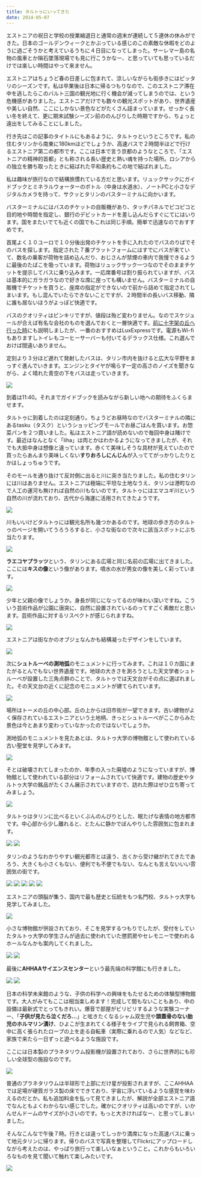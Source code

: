 ```yaml
---
title: タルトゥにいってきた
date: 2014-05-07
---
```


エストニアの祝日と学校の授業縮退日と通常の週末が連続して５連休の休みができた。日本のゴールデンウィークとかぶっている感じのこの素敵な休暇をどのように過ごそうかと考えているうちに４日目になってしまった。サーレマー島の名物の風車とか隕石墜落現場でも見に行こうかなー、と思っていても思っているだけでは楽しい時間はやって来ません。

エストニアはちょうど春の日差しに包まれて、涼しいながらも街歩きにはピッタリのシーズンです。私は卒業後は日本に帰るつもりなので、このエストニア滞在中を逃したらこのバルト三国の観光地に行く機会が減ってしまうのでは、という危機感がありました。エストニアだけでも数々の観光スポットがあり、世界遺産や美しい自然、ここにしかない景色などがたくさん詰まっています。せっかく長い冬を終えて、更に期末試験シーズン前ののんびりした時期ですから、ちょっと遠出をしてみることにしました。

行き先はこの記事のタイトルにもあるように、タルトゥというところです。私の住むタリンから南東に180kmほどでしょうか、高速バスで２時間半ほどで行けるエストニア第二の都市です。ここは日本で言う京都のようなところで、「エストニアの精神的首都」とも称される長い歴史と熱い魂を持った場所。ロシアからの独立を勝ち取ったときに結ばれた平和条約もこの地で結ばれました。

私は趣味が旅行なので結構旅慣れている方だと思います。リュックサックにガイドブックとミネラルウォーターのボトル（中身は水道水）、ノートPCと小さなデジタルカメラを持って、サクッとタリンのバスターミナルに向かいます。

バスターミナルにはバスのチケットの自販機があり、タッチパネルでピコピコと目的地や時間を指定し、銀行のデビットカードを差し込んだらすぐにてにはいります。国をまたいでても近くの国でもこれは同じ手順。簡単で迅速なのでおすすめです。

首尾よく１０ユーロで１０分後出発のチケットを手に入れたのでバスのりばでそのバスを探します。指定された７番プラットフォームにはすでにバスが来ていて、数名の乗客が荷物を詰め込んだり、おじさんが禁煙の車内で我慢できるように最後のたばこを吸っています。荷物はリュックサック一つなのでそのままチケットを提示してバスに乗り込みます。一応席番号は割り振られていますが、バスは基本的にガラガラなので好きな席に座っても構いません。バスターミナルの自販機でチケットを買うと、座席の指定ができないので前から詰めて指定されてしまいます。もし混んでいたらできないことですが、２時間半の長いバス移動、隣に誰も居ないほうがよっぽど快適です。

バスのクオリティはピンキリですが、値段は殆ど変わりません。なのでスケジュールが合えば有名な会社のものを選んでおくと一層快適です。[前に十字架の丘へ行った時](/post/77628228263)にも説明しましたが、一番のおすすめはLuxExpressです。電源もWi-fiもありますしトイレもコーヒーサーバーも付いてるデラックス仕様。これ選んでおけば間違いありません。

定刻より３分ほど遅れて発射したバスは、タリン市内を抜けると広大な平野をまっすぐ進んでいきます。エンジンとタイヤが鳴らす一定の高さのノイズを聞きながら、よく晴れた青空の下をバスは走っていきます。

![](https://farm6.staticflickr.com/5474/13907742650_ebe6819c69_b_d.jpg)

到着は11:40。それまでガイドブックを読みながら新しい地への期待をふくらませます。

タルトゥに到着したのは定刻通り。ちょうどお昼時なのでバスターミナルの隣にあるtasku（タスク）というショッピングモールでお昼ごはんを買います。お惣菜パンを２つ買いました。私はエストニア語が読めないので毎回中身は賭けです。最近はなんとなく「liha」は肉とかはわかるようになってきましたが、それでも大抵中身は想像と違っています。赤くて美味しそうな具材が見えていたので買ったらあんまり美味しくない**すりおろしにんじん**が入っててがっかりしたりとかはしょっちゅうです。

そのモールを通り抜けて反対側に出ると川に突き当たりました。私の住むタリンには川はありません。エストニアは極端に平坦な土地なうえ、タリンは港町なので人工の運河も無ければ自然の川もないのです。タルトゥにはエマユギ川という自然の川が流れており、古代から海運に活用されてきたようです。

![](https://farm3.staticflickr.com/2915/14095742832_e66d84bda1_b_d.jpg)

川もいいけどタルトゥには観光名所も幾つかあるのです。地球の歩き方のタルトゥのページを開いてうろうろすると、小さな街なので次々に該当スポットにぶち当たります。

![](https://farm8.staticflickr.com/7185/14075749446_685bb948d4_b_d.jpg)

**ラエコヤプラッツ**という、タリンにある広場と同じ名前の広場に出てきました。ここには**キスの像**という像があります。噴水の水が男女の像を美しく彩っています。

![](https://farm8.staticflickr.com/7069/13912213957_b3e3412033_b_d.jpg)

少年と父親の像でしょうか。身長が同じになってるのが味わい深いですね。こういう芸術作品が公園に唐突に、自然に設置されているのってすごく素敵だと思います。芸術作品に対するリスペクトが感じられますね。

![](https://farm6.staticflickr.com/5555/14075748516_90d13c1302_b_d.jpg)

エストニアは街なかのオブジェなんかも結構凝ったデザインをしています。

![](https://farm6.staticflickr.com/5151/14075769896_b7f482916e_b_d.jpg)

次に**シュトルーベの測地弧**のモニュメントに行ってみます。これは１０カ国にまたがるとんでもない世界遺産です。地球の大きさを測ろうとした天文学者シュトルーベが設置した三角点群のことで、タルトゥでは天文台がその点に選ばれました。その天文台の近くに記念のモニュメントが建てられています。

![](https://farm8.staticflickr.com/7382/13912220377_0c8f098c2f_b_d.jpg)

場所はトーメの丘の中心部。丘の上からは旧市街が一望できます。古い建物がよく保存されているエストニアという土地柄、きっとシュトルーベがここからみた景色は今とあまり変わっていなかったのではないでしょうか。

測地弧のモニュメントを見たあとは、タルトゥ大学の博物館として使われている古い聖堂を見学してみます。

![](https://farm8.staticflickr.com/7398/14118953813_191b30074d_b_d.jpg)

そとは破壊されてしまったのか、年季の入った廃墟のようになっていますが、博物館として使われている部分はリフォームされていて快適です。建物の歴史やタルトゥ大学の銘品がたくさん展示されていますので、訪れた際はぜひ立ち寄ってみましょう。

![](https://farm8.staticflickr.com/7382/14095763612_82df6b3be1_b_d.jpg)

タルトゥはタリンに比べるといくぶんのんびりとした、眠たげな表情の地方都市です。中心部から少し離れると、とたんに静かでぼんやりした雰囲気に包まれます。

![](https://farm3.staticflickr.com/2910/13912235937_71273099a9_b_d.jpg)
![](https://farm3.staticflickr.com/2902/13912243309_491fdb7ae6_b_d.jpg)

タリンのようなわかりやすい観光都市とは違う、古くから受け継がれてきたであろう、大きくも小さくもない、便利でも不便でもない、なんとも言えないいい雰囲気の街です。

![](https://farm6.staticflickr.com/5156/14095775392_286f8d3a1f_b_d.jpg)
![](https://farm8.staticflickr.com/7444/14099311804_7bf6a8f29e_b_d.jpg)
![](https://farm3.staticflickr.com/2905/13912290910_c25f5babc6_b_d.jpg)
![](https://farm8.staticflickr.com/7323/14095662521_6aaf248170_b_d.jpg)
![](https://farm8.staticflickr.com/7446/13912256279_d1228d2df7_b_d.jpg)

エストニアの頭脳が集う、国内で最も歴史と伝統をもつ名門校、タルトゥ大学も見学してみました。

![](https://farm8.staticflickr.com/7192/14098872745_aaae555df2_b_d.jpg)

小さな博物館が併設されており、そこを見学するつもりでしたが、受付をしていたタルトゥ大学の学生さんが過去に使われていた懲罰房やセレモニーで使われるホールなんかも案内してくれました。

![](https://farm8.staticflickr.com/7421/13912304318_b70c87eb1a_b_d.jpg)
![](https://farm3.staticflickr.com/2902/13912289080_90e3bae410_b_d.jpg)

最後に**AHHAAサイエンスセンター**という最先端の科学館にも行きました。

![](https://farm8.staticflickr.com/7186/14095781692_815903e149_b_d.jpg)
![](https://farm8.staticflickr.com/7362/14099318674_8d6528f5fb_b_d.jpg)

日本の科学未来館のような、子供の科学への興味をもたせるための体験型博物館です。大人がみてもここは相当楽しめます！完成して間もないこともあり、中の設備は最新式でとってもきれい。爆音で部屋がビリビリするような実験コーナー、「**子供が見たら泣くだろ…**」と呟きたくなるシャム双生児や**頭蓋骨のない胎児のホルマリン漬け**、ひよこが生まれてくる様子をライブで見られる飼育箱、空中に高く張られたロープの上を走る自転車（実際に乗れるので人気）などなど、家族で来たら一日ずっと遊べるような施設です。

ここには日本製のプラネタリウム投影機が設置されており、さらに世界的にも珍しい全球型の施設なのです。

![](https://farm3.staticflickr.com/2940/13912308868_51096be9f1_b_d.jpg)

普通のプラネタリウムは半球形で上部にだけ星が投影されますが、ここAHHAAでは足場が硬質ガラス製の床でできており、宇宙に浮いているような感覚を味わえるのだとか。私も追加料金を払って見てきましたが、解説が全部エストニア語でなんともよくわからない感じでした。確かにクオリティは高いのですが、いかんせんドームのサイズが小さいのです。もっと大きければなー、と思ってしまいました。


そんなこんなで午後７時。行きとは違ってしっかり満席になった高速バスに乗って地元タリンに帰ります。帰りのバスで写真を整理してFlickrにアップロードしながら考えたのは、やっぱり旅行って楽しいなぁということ。これからもいろいろなものを見て聞いて触れて楽しみたいです。

![](https://farm8.staticflickr.com/7334/14095797852_f977477ec4_b_d.jpg)

